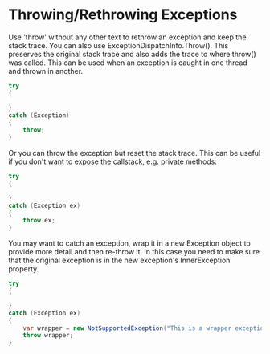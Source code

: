 # Throwing/Rethrowing Exceptions


Use 'throw' without any other text to rethrow an exception and keep the stack trace. You can also use ExceptionDispatchInfo.Throw(). This preserves the original stack trace and also adds the trace to where throw() was called. This can be used when an exception is caught in one thread and thrown in another.

```csharp
try
{

}
catch (Exception)
{
    throw;
}
```

Or you can throw the exception but reset the stack trace. This can be useful if you don't want to expose the callstack, e.g. private methods:

```csharp
try
{

}
catch (Exception ex)
{
    throw ex;
}
```


You may want to catch an exception, wrap it in a new Exception object to provide more detail and then re-throw it. In this case you need to make sure that the original exception is in the new exception's InnerException property.


```csharp
try
{

}
catch (Exception ex)
{
    var wrapper = new NotSupportedException("This is a wrapper exception", ex);
    throw wrapper;
}
```
<!--stackedit_data:
eyJoaXN0b3J5IjpbLTEzNjMyMjMyMDcsMzkyOTMxODA1XX0=
-->